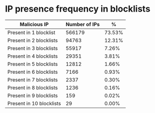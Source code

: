 # IP presence frequency in blocklists
| Malicious IP | Number of IPs | % |
|----|----|----|
| Present in 1 blocklist | 566179 | 73.53% |
| Present in 2 blocklists | 94763 | 12.31% |
| Present in 3 blocklists | 55917 | 7.26% |
| Present in 4 blocklists | 29351 | 3.81% |
| Present in 5 blocklists | 12812 | 1.66% |
| Present in 6 blocklists | 7166 | 0.93% |
| Present in 7 blocklists | 2337 | 0.30% |
| Present in 8 blocklists | 1236 | 0.16% |
| Present in 9 blocklists | 159 | 0.02% |
| Present in 10 blocklists | 29 | 0.00% |
